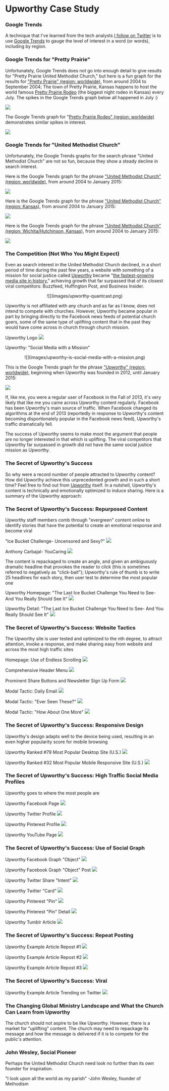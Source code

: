 # Upworthy Case Study

### Google Trends

A technique that I've learned from the tech analysts [I follow on Twitter](https://twitter.com/katimichel/following) is to use [Google Trends](http://www.google.com/trends) to gauge the level of interest in a word (or words), including by region. 

### Google Trends for "Pretty Prairie"

Unfortunately, Google Trends does not go into enough detail to give results for "Pretty Prairie United Methodist Church," but here is a fun graph for the results for ["Pretty Prairie" (region: worldwide)](http://www.google.com/trends/explore#q=pretty%20prairie), from around 2004 to September 2004; The town of Pretty Prairie, Kansas happens to host the world famous [Pretty Prairie Rodeo](http://www.pprodeo.com) (the biggest night rodeo in Kansas) every July. The spikes in the Google Trends graph below all happened in July :) 

![](images/google-trends-pretty-prairie-worldwide.png)

The Google Trends graph for "[Pretty Prairie Rodeo" (region: worldwide)](http://www.google.com/trends/explore#q=%22pretty+prairie+rodeo%22) demonstrates similar spikes in interest. 

![](images/google-trends-pretty-prairie-rodeo-worldwide.png)

### Google Trends for "United Methodist Church"

Unfortunately, the Google Trends graphs for the search phrase "United Methodist Church" are not so fun, because they show a steady decline in search interest. 

Here is the Google Trends graph for the phrase ["United Methodist Church" (region: worldwide)](http://www.google.com/trends/explore#q=united%20methodist%20church), from around 2004 to January 2015: 

![](images/google-trends-united-methodist-church-worldwide.png)

Here is the Google Trends graph for the phrase ["United Methodist Church" (region: Kansas)](http://www.google.com/trends/explore#geo=US-KS&q=united+methodist+church), from around 2004 to January 2015: 

![](images/google-trends-united-methodist-church-kansas.png)

Here is the Google Trends graph for the phrase ["United Methodist Church" (region: Wichita/Hutchinson, Kansas)](http://www.google.com/trends/explore#geo=US-KS-678&q=united+methodist+church), from around 2004 to January 2015: 

![](images/google-trends-united-methodist-church-wichita-hutchinson.png)

### The Competition (Not Who You Might Expect)

Even as search interest in the United Methodist Church declined, in a short period of time during the past few years, a website with something of a mission for social justice called [Upworthy](http://www.upworthy.com) became "[the fastest-growing media site in history](http://www.fastcompany.com/3012649/how-upworthy-used-emotional-data-to-become-the-fastest-growing-media-site-of-all-time)," achieving growth that far surpassed that of its closest viral competitors: Buzzfeed, Huffington Post, and Business Insider. 

<center>
![](images/upworthy-quantcast.png)
</center>

Upworthy is not affiliated with any church and as far as I know, does not intend to compete with churches. However, Upworthy became popular in part by bringing directly to the Facebook news feeds of potential church goers, some of the same type of uplifting content that in the past they would have come across in church through church mission. 

Upworthy Logo
![](images/upworthy-logo.png)

Upworthy: "Social Media with a Mission"
<center>
![](images/upworthy-is-social-media-with-a-mission.png)
</center>

This is the Google Trends graph for the phrase ["Upworthy" (region: worldwide)](http://www.google.com/trends/explore#q=upworthy), beginning when Upworthy was founded in 2012, until January 2015: 

![](images/google-trends-upworthy-worldwide.png)

If, like me, you were a regular user of Facebook in the Fall of 2013, it's very likely that like me you came across Upworthy content regularly. Facebook has been Upworthy's main source of traffic. When Facebook changed its algorithms at the end of 2013 (reportedly in response to Upworthy's content becoming disportionately popular in the Facebook news feed), Upworthy's traffic dramatically fell. 

The success of Upworthy seems to make moot the argument that people are no longer interested in that which is uplifting. The viral competitors that Upworthy far surpassed in growth did not have the same social justice mission as Upworthy. 

### The Secret of Upworthy's Success

So why were a record number of people attracted to Upworthy content? How did Upworthy achieve this unprecedented growth and in such a short time? Feel free to find out from [Upworthy](http://www.slideshare.net/Upworthy) itself. In a nutshell, Upworthy's content is technically and emotionally optimized to induce sharing. Here is a summary of the Upworthy approach:

### The Secret of Upworthy's Success: Repurposed Content

Upworthy staff members comb through "evergreen" content online to identify stories that have the potential to create an emotional response and become viral

"Ice Bucket Challenge- Uncensored and Sexy?"
![](images/anthony-carbajal-als-ice-bucket-challenge-youtube.jpg)

Anthony Carbajal- YouCaring
![](images/anthony-carbajal-als-ice-bucket-challenge-youcaring.jpg)

The content is repackaged to create an angle, and given an ambiguously dramatic headline that provokes the reader to click (this is sometimes referred to negatively as "click-bait"); Upworthy's rule of thumb is to write 25 headlines for each story, then user test to determine the most popular one

Upworthy Homepage: "The Last Ice Bucket Challenge You Need to See- And You Really Should See It"
![](images/upworthy-als-ice-bucket-challenge-homepage-view-2.jpg)

Upworthy Detail: "The Last Ice Bucket Challenge You Need to See- And You Really Should See It"
![](images/upworthy-als-ice-bucket-challenge-detail.jpg)

### The Secret of Upworthy's Success: Website Tactics

The Upworthy site is user tested and optimized to the nth degree, to attract attention, invoke a response, and make sharing easy from website and across the most high traffic sites

Homepage: Use of Endless Scrolling
![](images/upworthy-homepage.jpg)

Comprehensive Header Menu
![](images/upworthy-menu.jpg)

Prominent Share Buttons and Newsletter Sign Up Form
![](images/upworthy-header-and-newsletter-sign-up.jpg)

Modal Tactic: Daily Email
![](images/upworthy-daily-email-modal.jpg)

Modal Tactic: "Ever Seen These?"
![](images/upworthy-ever-seen-these-modal.jpg)

Modal Tactic: "How About One More"
![](images/upworthy-how-about-one-more-modal.png)

### The Secret of Upworthy's Success: Responsive Design 

Upworthy's design adapts well to the device being used, resulting in an even higher popularity score for mobile browsing

Upworthy Ranked #79 Most Popular Desktop Site (U.S.) 
![](images/upworthy-quantcast-desktop-rankings.png)

Upworthy Ranked #32 Most Popular Mobile Responsive Site (U.S.)
![](images/upworthy-quantcast-mobile-rankings.png)

### The Secret of Upworthy's Success: High Traffic Social Media Profiles

Upworthy goes to where the most people are

Upworthy Facebook Page
![](images/upworthy-facebook-page.jpg)

Upworthy Twitter Profile
![](images/upworthy-twitter-profile.jpg)

Upworthy Pinterest Profile
![](images/upworthy-pinterest-profile.jpg)

Upworthy YouTube Page
![](images/upworthy-youtube-profile.png)

### The Secret of Upworthy's Success: Use of Social Graph

Upworthy Facebook Graph "Object"
![](images/upworthy-als-ice-bucket-challenge-facebook-share.jpg)

Upworthy Facebook Graph "Object" Post
![](images/upworthy-als-ice-bucket-challenge-facebook-post.jpg)

Upworthy Twitter Share "Intent"
![](images/upworthy-als-ice-bucket-challenge-twitter-intent.jpg)

Upworthy Twitter "Card"
![](images/upworthy-als-ice-bucket-challenge-twitter-detail.jpg)

Upworthy Pinterest "Pin"
![](images/upworthy-als-ice-bucket-challenge-pinterest.jpg)

Upworthy Pinterest "Pin" Detail
![](images/upworthy-als-ice-bucket-challenge-pinterest-detail.jpg)

Upworthy Tumblr Article
![](images/upworthy-als-ice-bucket-challenge-tumblr.jpg)

### The Secret of Upworthy's Success: Repeat Posting

Upworthy Example Article Repost #1
![](images/upworthy-als-ice-bucket-challenge-twitter-repost.jpg)

Upworthy Example Article Repost #2
![](images/upworthy-als-ice-bucket-challenge-twitter-repost-2.jpg)

Upworthy Example Article Repost #3
![](images/upworthy-als-ice-bucket-challenge-twitter-repost-3.jpg)

### The Secret of Upworthy's Success: Viral

Upworthy Example Article Trending on Twitter
![](images/upworthy-als-ice-bucket-challenge-twitter-trends.jpg)

### The Changing Global Ministry Landscape and What the Church Can Learn from Upworthy

The church should not aspire to be like Upworthy. However, there is a market for "uplifting" content. The church may need to repackage its message and how the message is delivered if it is to compete for the public's attention. 

### John Wesley, Social Pioneer

Perhaps the United Methodist Church need look no further than its own founder for inspiration. 

"I look upon all the world as my parish" -John Wesley, founder of Methodism

